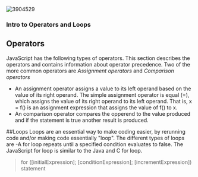 
![3904529](https://user-images.githubusercontent.com/106101235/169898511-08d2bb3c-57d8-49dc-be08-358037af92e1.png)


### Intro to Operators and Loops 

## Operators 

JavaScript has the following types of operators. This section describes the operators and contains information about operator precedence.
Two of the more common operators are *Assignment operators* and *Comparison operators* 
- An assignment operator assigns a value to its left operand based on the value of its right operand. The simple assignment operator is equal (=), which assigns the value of its right operand to its left operand. That is, x = f() is an assignment expression that assigns the value of f() to x.
- An comparison operator compares the opperend to the value produced and if the statement is true another result is produced.

##Loops 
Loops are an essential way to make coding easier, by rerunning code and/or making code essentially "loop".
The different types of loops are 
-A for loop repeats until a specified condition evaluates to false. The JavaScript for loop is similar to the Java and C for loop.
 > for ([initialExpression]; [conditionExpression]; [incrementExpression])
  statement
  
  
